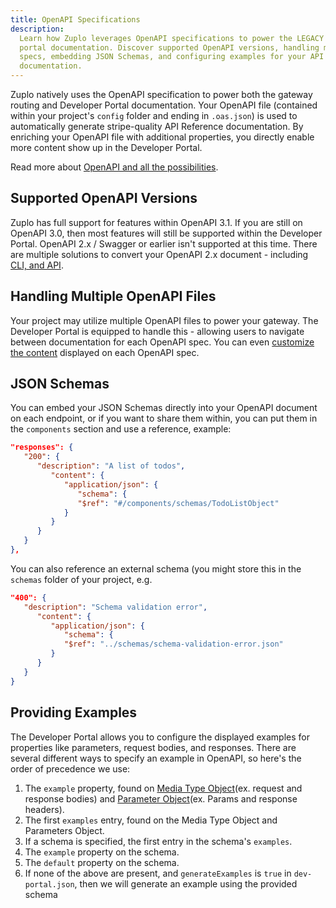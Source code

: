 ```yaml
---
title: OpenAPI Specifications
description:
  Learn how Zuplo leverages OpenAPI specifications to power the LEGACY developer
  portal documentation. Discover supported OpenAPI versions, handling multiple
  specs, embedding JSON Schemas, and configuring examples for your API
  documentation.
---
```


<LegacyDevPortal />

Zuplo natively uses the OpenAPI specification to power both the gateway routing
and Developer Portal documentation. Your OpenAPI file (contained within your
project's `config` folder and ending in `.oas.json`) is used to automatically
generate stripe-quality API Reference documentation. By enriching your OpenAPI
file with additional properties, you directly enable more content show up in the
Developer Portal.

Read more about
[OpenAPI and all the possibilities](https://github.com/OAI/OpenAPI-Specification).

## Supported OpenAPI Versions

Zuplo has full support for features within OpenAPI 3.1. If you are still on
OpenAPI 3.0, then most features will still be supported within the Developer
Portal. OpenAPI 2.x / Swagger or earlier isn't supported at this time. There are
multiple solutions to convert your OpenAPI 2.x document - including
[CLI, and API](https://stackoverflow.com/questions/59749513/how-to-convert-openapi-2-0-to-openapi-3-0).

## Handling Multiple OpenAPI Files

Your project may utilize multiple OpenAPI files to power your gateway. The
Developer Portal is equipped to handle this - allowing users to navigate between
documentation for each OpenAPI spec. You can even
[customize the content](./dev-portal-configuring-sidebar#customizing-individual-openapi-specs)
displayed on each OpenAPI spec.

## JSON Schemas

You can embed your JSON Schemas directly into your OpenAPI document on each
endpoint, or if you want to share them within, you can put them in the
`components` section and use a reference, example:

```json
"responses": {
   "200": {
      "description": "A list of todos",
         "content": {
            "application/json": {
               "schema": {
               "$ref": "#/components/schemas/TodoListObject"
            }
         }
      }
   }
},
```

You can also reference an external schema (you might store this in the `schemas`
folder of your project, e.g.

```json
"400": {
   "description": "Schema validation error",
      "content": {
         "application/json": {
            "schema": {
            "$ref": "../schemas/schema-validation-error.json"
         }
      }
   }
}

```

## Providing Examples

The Developer Portal allows you to configure the displayed examples for
properties like parameters, request bodies, and responses. There are several
different ways to specify an example in OpenAPI, so here's the order of
precedence we use:

1. The `example` property, found on
   [Media Type Object](https://spec.openapis.org/oas/v3.1.0#media-type-object)(ex.
   request and response bodies) and
   [Parameter Object](https://spec.openapis.org/oas/v3.1.0#parameter-object)(ex.
   Params and response headers).
2. The first `examples` entry, found on the Media Type Object and Parameters
   Object.
3. If a schema is specified, the first entry in the schema's `examples`.
4. The `example` property on the schema.
5. The `default` property on the schema.
6. If none of the above are present, and `generateExamples` is `true` in
   `dev-portal.json`, then we will generate an example using the provided schema
